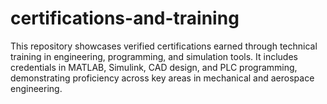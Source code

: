 # certifications-and-training
This repository showcases verified certifications earned through technical training in engineering, programming, and simulation tools. It includes credentials in MATLAB, Simulink, CAD design, and PLC programming, demonstrating proficiency across key areas in mechanical and aerospace engineering.
